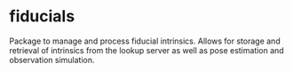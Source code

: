 # fiducials
Package to manage and process fiducial intrinsics. Allows for storage and retrieval of intrinsics from the lookup server as well as pose estimation and observation simulation.
